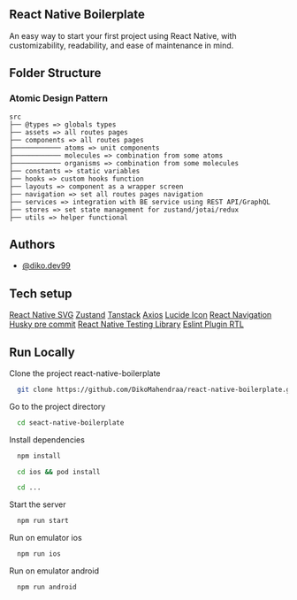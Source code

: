 ## React Native Boilerplate

An easy way to start your first project using React Native, with customizability, readability, and ease of maintenance in mind.

## Folder Structure

### **Atomic Design Pattern**

```
src
├── @types => globals types
├── assets => all routes pages
├── components => all routes pages
├──────────── atoms => unit components
├──────────── molecules => combination from some atoms
├──────────── organisms => combination from some molecules
├── constants => static variables
├── hooks => custom hooks function
├── layouts => component as a wrapper screen
├── navigation => set all routes pages navigation
├── services => integration with BE service using REST API/GraphQL
├── stores => set state management for zustand/jotai/redux
├── utils => helper functional
```

## Authors

- [@diko.dev99](https://www.github.com/dikomahendraa)

## Tech setup

[React Native SVG](https://www.npmjs.com/package/react-native-svg)
[Zustand](https://github.com/pmndrs/zustand/tree/main/docs)
[Tanstack](https://tanstack.com/query/v5/docs/framework/react/installation)
[Axios](https://github.com/axios/axios)
[Lucide Icon](https://lucide.dev/guide/packages/lucide-react-native)
[React Navigation](https://reactnavigation.org/docs/getting-started)
[Husky pre commit](https://typicode.github.io/husky/get-started.html)
[React Native Testing Library](https://callstack.github.io/react-native-testing-library/docs/start/quick-start)
[Eslint Plugin RTL](https://github.com/testing-library/eslint-plugin-testing-library)

## Run Locally

Clone the project react-native-boilerplate

```bash
  git clone https://github.com/DikoMahendraa/react-native-boilerplate.git
```

Go to the project directory

```bash
  cd seact-native-boilerplate
```

Install dependencies

```bash
  npm install
```

```bash
  cd ios && pod install
```

```bash
  cd ...
```

Start the server

```bash
  npm run start
```

Run on emulator ios

```bash
  npm run ios
```

Run on emulator android

```bash
  npm run android
```
